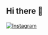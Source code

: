 ## Hi there 👋

[![Instagram](https://upload.wikimedia.org/wikipedia/commons/a/a5/Instagram_icon.png)](https://www.instagram.com/ramiii.bm)
